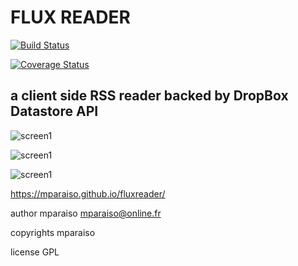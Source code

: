 FLUX READER
===========

[![Build Status](https://travis-ci.org/Mparaiso/fluxreader.svg?branch=master)](https://travis-ci.org/Mparaiso/fluxreader)


[![Coverage Status](https://coveralls.io/repos/Mparaiso/fluxreader/badge.png)](https://coveralls.io/r/Mparaiso/fluxreader)

a client side RSS reader backed by DropBox Datastore API
--------------------------------------------------------

![screen1](https://mparaiso.github.io/fluxreader/images/screen1.jpg)

![screen1](https://mparaiso.github.io/fluxreader/images/screen2.jpg)

![screen1](https://mparaiso.github.io/fluxreader/images/screen3.jpg)

https://mparaiso.github.io/fluxreader/

author mparaiso <mparaiso@online.fr>

copyrights mparaiso

license GPL


